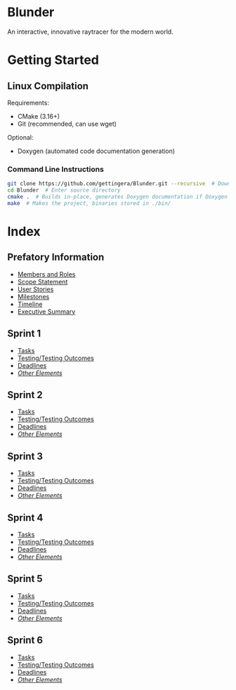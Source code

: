 # Blunder
An interactive, innovative raytracer for the modern world.

# Getting Started
## Linux Compilation
Requirements:
- CMake (3.16+)
- Git (recommended, can use wget)

Optional:
- Doxygen (automated code documentation generation)

### Command Line Instructions
```sh
git clone https://github.com/gettingera/Blunder.git --recursive  # Downloads the repository and necessary submodules
cd Blunder  # Enter source directory
cmake .  # Builds in-place, generates Doxygen documentation if Doxygen is available on your sytem
make  # Makes the project, binaries stored in ./bin/
```

# Index
## Prefatory Information
- [Members and Roles]()
- [Scope Statement]()
- [User Stories]()
- [Milestones]()
- [Timeline]()
- [Executive Summary]()

## Sprint 1
- [Tasks]()
- [Testing/Testing Outcomes]()
- [Deadlines]()
- [*Other Elements*]()

## Sprint 2
- [Tasks]()
- [Testing/Testing Outcomes]()
- [Deadlines]()
- [*Other Elements*]()

## Sprint 3
- [Tasks]()
- [Testing/Testing Outcomes]()
- [Deadlines]()
- [*Other Elements*]()

## Sprint 4
- [Tasks]()
- [Testing/Testing Outcomes]()
- [Deadlines]()
- [*Other Elements*]()

## Sprint 5
- [Tasks]()
- [Testing/Testing Outcomes]()
- [Deadlines]()
- [*Other Elements*]()

## Sprint 6
- [Tasks]()
- [Testing/Testing Outcomes]()
- [Deadlines]()
- [*Other Elements*]()
